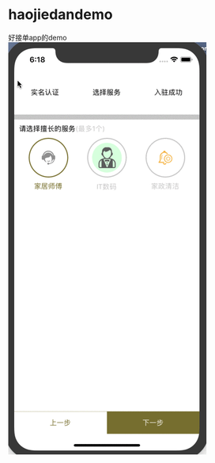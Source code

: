 # haojiedandemo
好接单app的demo
![img](https://github.com/superchenwb/haojiedandemo/blob/master/raw/niknpCFwVK.gif)
